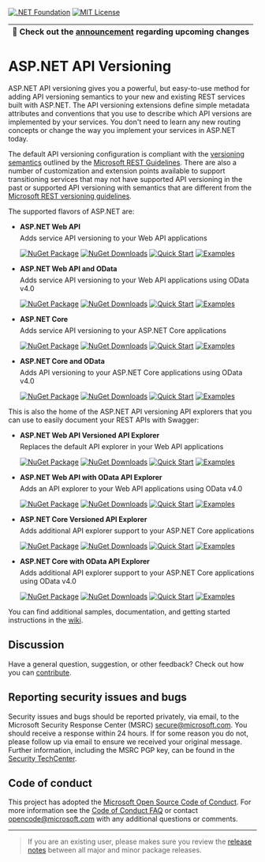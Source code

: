 [![.NET Foundation](https://img.shields.io/badge/.NET%20Foundation-blueviolet.svg)](https://dotnetfoundation.org/projects/aspnet-api-versioning)
[![MIT License](https://img.shields.io/github/license/dotnet/aspnet-api-versioning?color=%230b0&style=flat-square)](https://github.com/dotnet/aspnet-api-versioning/blob/main/LICENSE.txt)

| :mega: Check out the [announcement](../../discussions/807) regarding upcoming changes |
|-|

# ASP.NET API Versioning

<style>
 div.bullet {
   margin:-8px 0px 8px 0px
 }
</style>

ASP.NET API versioning gives you a powerful, but easy-to-use method for adding API versioning semantics to your new and existing REST services built with ASP.NET. The API versioning extensions define simple metadata attributes and conventions that you use to describe which API versions are implemented by your services. You don't need to learn any new routing concepts or change the way you implement your services in ASP.NET today.

The default API versioning configuration is compliant with the [versioning semantics](https://github.com/Microsoft/api-guidelines/blob/master/Guidelines.md#12-versioning) outlined by the [Microsoft REST Guidelines](https://github.com/Microsoft/api-guidelines). There are also a number of customization and extension points available to support transitioning services that may not have supported API versioning in the past or supported API versioning with semantics that are different from the [Microsoft REST versioning guidelines](https://github.com/Microsoft/api-guidelines/blob/master/Guidelines.md#12-versioning).

The supported flavors of ASP.NET are:

* **ASP.NET Web API**
  <div class="bullet">Adds service API versioning to your Web API applications</div>

  [![NuGet Package](https://img.shields.io/nuget/v/Microsoft.AspNet.WebApi.Versioning.svg)](https://www.nuget.org/packages/Microsoft.AspNet.WebApi.Versioning)
  [![NuGet Downloads](https://img.shields.io/nuget/dt/Microsoft.AspNet.WebApi.Versioning.svg?color=green)](https://www.nuget.org/packages/Microsoft.AspNet.WebApi.Versioning)
  [![Quick Start](https://img.shields.io/badge/quick-start-9B6CD1)](../../wiki/New-Services-Quick-Start#aspnet-web-api)
  [![Examples](https://img.shields.io/badge/example-code-2B91AF)](../../tree/master/samples/webapi)

* **ASP.NET Web API and OData**
  <div class="bullet">Adds service API versioning to your Web API applications using OData v4.0</div>

  [![NuGet Package](https://img.shields.io/nuget/v/Microsoft.AspNet.OData.Versioning.svg)](https://www.nuget.org/packages/Microsoft.AspNet.OData.Versioning)
  [![NuGet Downloads](https://img.shields.io/nuget/dt/Microsoft.AspNet.OData.Versioning.svg?color=green)](https://www.nuget.org/packages/Microsoft.AspNet.OData.Versioning)
  [![Quick Start](https://img.shields.io/badge/quick-start-9B6CD1)](../../wiki/New-Services-Quick-Start#aspnet-web-api-with-odata-v40)
  [![Examples](https://img.shields.io/badge/example-code-2B91AF)](../../tree/master/samples/webapi)

* **ASP.NET Core**
  <div class="bullet">Adds service API versioning to your ASP.NET Core applications</div>

  [![NuGet Package](https://img.shields.io/nuget/v/Microsoft.AspNetCore.Mvc.Versioning.svg)](https://www.nuget.org/packages/Microsoft.AspNetCore.Mvc.Versioning)
  [![NuGet Downloads](https://img.shields.io/nuget/dt/Microsoft.AspNetCore.Mvc.Versioning.svg?color=green)](https://www.nuget.org/packages/Microsoft.AspNetCore.Mvc.Versioning)
  [![Quick Start](https://img.shields.io/badge/quick-start-9B6CD1)](../../wiki/New-Services-Quick-Start#aspnet-core)
  [![Examples](https://img.shields.io/badge/example-code-2B91AF)](../../tree/master/samples/aspnetcore)
  
* **ASP.NET Core and OData**
  <div class="bullet">Adds API versioning to your ASP.NET Core applications using OData v4.0</div>

  [![NuGet Package](https://img.shields.io/nuget/v/Microsoft.AspNetCore.OData.Versioning.svg)](https://www.nuget.org/packages/Microsoft.AspNetCore.OData.Versioning)
  [![NuGet Downloads](https://img.shields.io/nuget/dt/Microsoft.AspNetCore.OData.Versioning.svg?color=green)](https://www.nuget.org/packages/Microsoft.AspNetCore.OData.Versioning)
  [![Quick Start](https://img.shields.io/badge/quick-start-9B6CD1)](../../wiki/New-Services-Quick-Start#aspnet-core-with-odata-v40)
  [![Examples](https://img.shields.io/badge/example-code-2B91AF)](../../tree/master/samples/aspnetcore)

This is also the home of the ASP.NET API versioning API explorers that you can use to easily document your REST APIs with Swagger:

* **ASP.NET Web API Versioned API Explorer**
  <div class="bullet">Replaces the default API explorer in your Web API applications</div>

  [![NuGet Package](https://img.shields.io/nuget/v/Microsoft.AspNet.WebApi.Versioning.ApiExplorer.svg)](https://www.nuget.org/packages/Microsoft.AspNet.WebApi.Versioning.ApiExplorer)
  [![NuGet Downloads](https://img.shields.io/nuget/dt/Microsoft.AspNet.WebApi.Versioning.ApiExplorer.svg?color=green)](https://www.nuget.org/packages/Microsoft.AspNet.WebApi.Versioning.ApiExplorer)
  [![Quick Start](https://img.shields.io/badge/quick-start-9B6CD1)](../../wiki/API-Documentation#aspnet-web-api)
  [![Examples](https://img.shields.io/badge/example-code-2B91AF)](../../tree/master/samples/webapi/SwaggerWebApiSample)

* **ASP.NET Web API with OData API Explorer**
  <div class="bullet">Adds an API explorer to your Web API applications using OData v4.0</div>

  [![NuGet Package](https://img.shields.io/nuget/v/Microsoft.AspNet.OData.Versioning.ApiExplorer.svg)](https://www.nuget.org/packages/Microsoft.AspNet.OData.Versioning.ApiExplorer)
  [![NuGet Downloads](https://img.shields.io/nuget/dt/Microsoft.AspNet.OData.Versioning.ApiExplorer.svg?color=green)](https://www.nuget.org/packages/Microsoft.AspNet.OData.Versioning.ApiExplorer)
  [![Quick Start](https://img.shields.io/badge/quick-start-9B6CD1)](../../wiki/API-Documentation#aspnet-web-api-with-odata)
  [![Examples](https://img.shields.io/badge/example-code-2B91AF)](../../tree/master/samples/webapi/SwaggerODataWebApiSample)

* **ASP.NET Core Versioned API Explorer**
  <div class="bullet">Adds additional API explorer support to your ASP.NET Core applications</div>

  [![NuGet Package](https://img.shields.io/nuget/v/Microsoft.AspNetCore.Mvc.Versioning.ApiExplorer.svg)](https://www.nuget.org/packages/Microsoft.AspNetCore.Mvc.Versioning.ApiExplorer)
  [![NuGet Downloads](https://img.shields.io/nuget/dt/Microsoft.AspNetCore.Mvc.Versioning.ApiExplorer.svg?color=green)](https://www.nuget.org/packages/Microsoft.AspNetCore.Mvc.Versioning.ApiExplorer)
  [![Quick Start](https://img.shields.io/badge/quick-start-9B6CD1)](../../wiki/API-Documentation#aspnet-core)
  [![Examples](https://img.shields.io/badge/example-code-2B91AF)](../../tree/master/samples/aspnetcore/SwaggerSample)

* **ASP.NET Core with OData API Explorer**
  <div class="bullet">Adds additional API explorer support to your ASP.NET Core applications using OData v4.0</div>

  [![NuGet Package](https://img.shields.io/nuget/v/Microsoft.AspNetCore.OData.Versioning.ApiExplorer.svg)](https://www.nuget.org/packages/Microsoft.AspNetCore.OData.Versioning.ApiExplorer)
  [![NuGet Downloads](https://img.shields.io/nuget/dt/Microsoft.AspNetCore.OData.Versioning.ApiExplorer.svg?color=green)](https://www.nuget.org/packages/Microsoft.AspNetCore.OData.Versioning.ApiExplorer)
  [![Quick Start](https://img.shields.io/badge/quick-start-9B6CD1)](../../wiki/API-Documentation#aspnet-core-with-odata)
  [![Examples](https://img.shields.io/badge/example-code-2B91AF)](../../tree/master/samples/aspnetcore/SwaggerODataSample)

You can find additional samples, documentation, and getting started instructions in the [wiki](../../wiki).

## Discussion

Have a general question, suggestion, or other feedback? Check out how you can [contribute](CONTRIBUTING.md).

## Reporting security issues and bugs

Security issues and bugs should be reported privately, via email, to the Microsoft Security Response Center (MSRC) [secure@microsoft.com](mailto:secure@microsoft.com). You should receive a response within 24 hours. If for some reason you do not, please follow up via email to ensure we received your original message. Further information, including the MSRC PGP key, can be found in the [Security TechCenter](https://technet.microsoft.com/en-us/security/ff852094.aspx).

## Code of conduct

This project has adopted the [Microsoft Open Source Code of Conduct](https://opensource.microsoft.com/codeofconduct/).  For more information see the [Code of Conduct FAQ](https://opensource.microsoft.com/codeofconduct/faq/) or contact [opencode@microsoft.com](mailto:opencode@microsoft.com) with any additional questions or comments.

----
> If you are an existing user, please makes sure you review the [release notes](../../releases) between all major and minor package releases.
